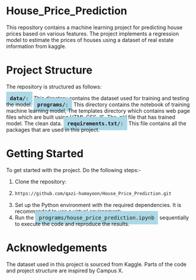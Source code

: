 # House_Price_Prediction
This repository contains a machine learning project for predicting house prices based on various features. The project implements a regression model to estimate the prices of houses using a dataset of real estate information from kaggle.

# Project Structure
The repository is structured as follows:

<kbd style="background-color: lightblue; padding: 10px;">**data/**:</kbd> This directory contains the dataset used for training and testing the model.
<kbd style="background-color: lightblue; padding: 10px;">**programs/**:</kbd> This directory contains the notebook of training machine learning model, The templates directory which contains web page files which are built using
HTML,CSS,JS. The .pkl file that has trained model. The clean data.
<kbd style="background-color: lightblue; padding: 10px;">**requirements.txt/**:</kbd> This file contains all the packages that are used in this project.


# Getting Started
To get started with the project. Do the following steps:-
1. Clone the repository:
2. ```bash
   https://github.com/qazi-humayoon/House_Price_Prediction.git
   ```
3. Set up the Python environment with the required dependencies. It is recommended to use a virtual environment:
4. Run the  <kbd style="background-color: lightblue; padding: 10px;">programs/house_price_prediction.ipynb</kbd> sequentially to execute the code and reproduce the results.

# Acknowledgements
The dataset used in this project is sourced from Kaggle. Parts of the code and project structure are inspired by Campus X.
